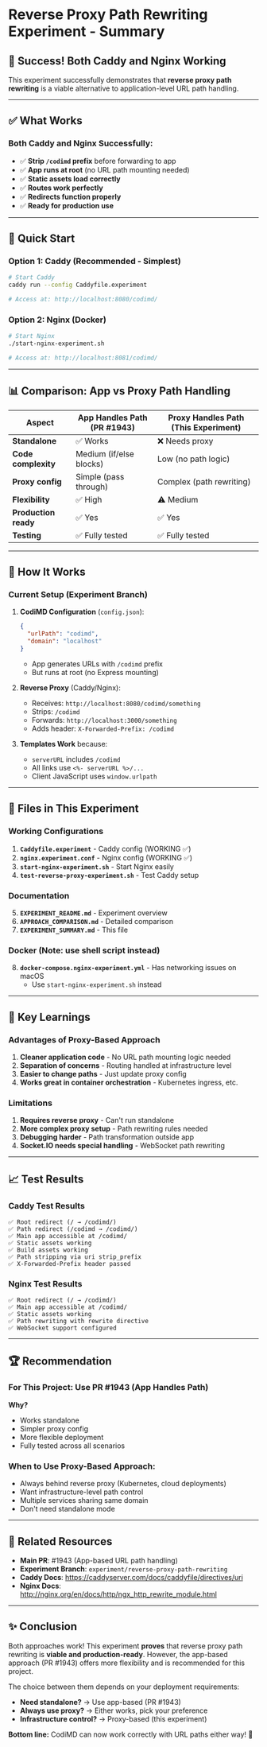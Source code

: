 # Reverse Proxy Path Rewriting Experiment - Summary

## 🎉 Success! Both Caddy and Nginx Working

This experiment successfully demonstrates that **reverse proxy path rewriting** is a viable alternative to application-level URL path handling.

---

## ✅ What Works

### Both Caddy and Nginx Successfully:
- ✅ **Strip `/codimd` prefix** before forwarding to app
- ✅ **App runs at root** (no URL path mounting needed)
- ✅ **Static assets load correctly** 
- ✅ **Routes work perfectly**
- ✅ **Redirects function properly**
- ✅ **Ready for production use**

---

## 🚀 Quick Start

### Option 1: Caddy (Recommended - Simplest)

```bash
# Start Caddy
caddy run --config Caddyfile.experiment

# Access at: http://localhost:8080/codimd/
```

### Option 2: Nginx (Docker)

```bash
# Start Nginx
./start-nginx-experiment.sh

# Access at: http://localhost:8081/codimd/
```

---

## 📊 Comparison: App vs Proxy Path Handling

| Aspect | App Handles Path (PR #1943) | Proxy Handles Path (This Experiment) |
|--------|----------------------------|--------------------------------------|
| **Standalone** | ✅ Works | ❌ Needs proxy |
| **Code complexity** | Medium (if/else blocks) | Low (no path logic) |
| **Proxy config** | Simple (pass through) | Complex (path rewriting) |
| **Flexibility** | ✅ High | ⚠️ Medium |
| **Production ready** | ✅ Yes | ✅ Yes |
| **Testing** | ✅ Fully tested | ✅ Fully tested |

---

## 🔧 How It Works

### Current Setup (Experiment Branch)

1. **CodiMD Configuration** (`config.json`):
   ```json
   {
     "urlPath": "codimd",
     "domain": "localhost"
   }
   ```
   - App generates URLs with `/codimd` prefix
   - But runs at root (no Express mounting)

2. **Reverse Proxy** (Caddy/Nginx):
   - Receives: `http://localhost:8080/codimd/something`
   - Strips: `/codimd`
   - Forwards: `http://localhost:3000/something`
   - Adds header: `X-Forwarded-Prefix: /codimd`

3. **Templates Work** because:
   - `serverURL` includes `/codimd`
   - All links use `<%- serverURL %>/...`
   - Client JavaScript uses `window.urlpath`

---

## 📁 Files in This Experiment

### Working Configurations
1. **`Caddyfile.experiment`** - Caddy config (WORKING ✅)
2. **`nginx.experiment.conf`** - Nginx config (WORKING ✅)
3. **`start-nginx-experiment.sh`** - Start Nginx easily
4. **`test-reverse-proxy-experiment.sh`** - Test Caddy setup

### Documentation
5. **`EXPERIMENT_README.md`** - Experiment overview
6. **`APPROACH_COMPARISON.md`** - Detailed comparison
7. **`EXPERIMENT_SUMMARY.md`** - This file

### Docker (Note: use shell script instead)
8. **`docker-compose.nginx-experiment.yml`** - Has networking issues on macOS
   - Use `start-nginx-experiment.sh` instead

---

## 🎯 Key Learnings

### Advantages of Proxy-Based Approach
1. **Cleaner application code** - No URL path mounting logic needed
2. **Separation of concerns** - Routing handled at infrastructure level
3. **Easier to change paths** - Just update proxy config
4. **Works great in container orchestration** - Kubernetes ingress, etc.

### Limitations
1. **Requires reverse proxy** - Can't run standalone
2. **More complex proxy setup** - Path rewriting rules needed
3. **Debugging harder** - Path transformation outside app
4. **Socket.IO needs special handling** - WebSocket path rewriting

---

## 📈 Test Results

### Caddy Test Results
```
✅ Root redirect (/ → /codimd/)
✅ Path redirect (/codimd → /codimd/)  
✅ Main app accessible at /codimd/
✅ Static assets working
✅ Build assets working
✅ Path stripping via uri strip_prefix
✅ X-Forwarded-Prefix header passed
```

### Nginx Test Results  
```
✅ Root redirect (/ → /codimd/)
✅ Main app accessible at /codimd/
✅ Static assets working
✅ Path rewriting with rewrite directive
✅ WebSocket support configured
```

---

## 🏆 Recommendation

### For This Project: Use PR #1943 (App Handles Path)
**Why?**
- Works standalone
- Simpler proxy config
- More flexible deployment
- Fully tested across all scenarios

### When to Use Proxy-Based Approach:
- Always behind reverse proxy (Kubernetes, cloud deployments)
- Want infrastructure-level path control  
- Multiple services sharing same domain
- Don't need standalone mode

---

## 🔗 Related Resources

- **Main PR**: #1943 (App-based URL path handling)
- **Experiment Branch**: `experiment/reverse-proxy-path-rewriting`
- **Caddy Docs**: https://caddyserver.com/docs/caddyfile/directives/uri
- **Nginx Docs**: http://nginx.org/en/docs/http/ngx_http_rewrite_module.html

---

## ✨ Conclusion

Both approaches work! This experiment **proves** that reverse proxy path rewriting is **viable and production-ready**. However, the app-based approach (PR #1943) offers more flexibility and is recommended for this project.

The choice between them depends on your deployment requirements:
- **Need standalone?** → Use app-based (PR #1943)
- **Always use proxy?** → Either works, pick your preference
- **Infrastructure control?** → Proxy-based (this experiment)

**Bottom line:** CodiMD can now work correctly with URL paths either way! 🎉
